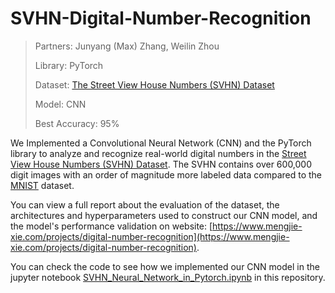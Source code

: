 # SVHN-Digital-Number-Recognition
> Partners: Junyang (Max) Zhang, Weilin Zhou
>
> Library: PyTorch
>
> Dataset: [The Street View House Numbers (SVHN) Dataset](http://ufldl.stanford.edu/housenumbers/)
>
> Model: CNN
>
> Best Accuracy: 95%

We Implemented a Convolutional Neural Network (CNN) and the PyTorch library to analyze and recognize real-world digital numbers in the [Street View House Numbers (SVHN) Dataset](http://ufldl.stanford.edu/housenumbers/). The SVHN contains over 600,000 digit images with an order of magnitude more labeled data compared to the [MNIST](https://yann.lecun.com/exdb/mnist/) dataset.

You can view a full report about the evaluation of the dataset, the architectures and hyperparameters used to construct our CNN model, and the model's performance validation on website: [https://www.mengjie-xie.com/projects/digital-number-recognition](https://www.mengjie-xie.com/projects/digital-number-recognition).

You can check the code to see how we implemented our CNN model in the jupyter notebook [SVHN_Neural_Network_in_Pytorch.ipynb](https://github.com/xiemengjie-kay/SVHN-Digital-Number-Recognition/blob/main/SVHN_Neural_Network_in_Pytorch.ipynb) in this repository.
